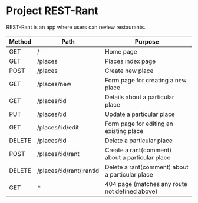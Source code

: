 # Project REST-Rant

REST-Rant is an app where users can review restaurants.

| Method | Path                     | Purpose                                         |
| ------ | ------------------------ | ----------------------------------------------- |
| GET    |  /                       | Home page                                       |
| GET    | /places                  | Places index page                               |
| POST   | /places                  | Create new place                                |
| GET    | /places/new              | Form page for creating a new place              |
| GET    | /places/:id              | Details about a particular place                |
| PUT    | /places/:id              | Update a particular place                       |
| GET    | /places/:id/edit         | Form page for editing an existing place         |
| DELETE | /places/:id              | Delete a particular place                       |
| POST   | /places/:id/rant         | Create a rant(comment) about a particular place |
| DELETE | /places/:id/rant/:rantld | Delete a rant(comment) about a particular place |
| GET    | *                        | 404 page (matches any route not defined above)  |